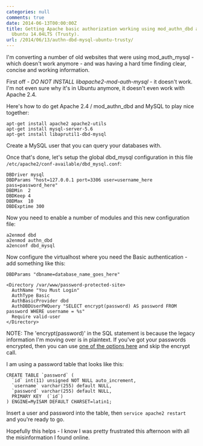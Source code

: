 ```yaml
---
categories: null
comments: true
date: 2014-06-13T00:00:00Z
title: Getting Apache basic authorization working using mod_authn_dbd and MySQL on
  Ubuntu 14.04LTS (Trusty).
url: /2014/06/13/authn-dbd-mysql-ubuntu-trusty/
---
```


I'm converting a number of old websites that were using mod\_auth\_mysql - which doesn't work anymore - and was having a hard time finding clear, concise and working information.

First off - *DO NOT INSTALL libapache2-mod-auth-mysql* - it doesn't work. I'm not even sure why it's in Ubuntu anymore, it doesn't even work with Apache 2.4.

Here's how to do get Apache 2.4 / mod\_authn\_dbd and MySQL to play nice together:

```
apt-get install apache2 apache2-utils
apt-get install mysql-server-5.6
apt-get install libaprutil1-dbd-mysql
```

Create a MySQL user that you can query your databases with.

Once that's done, let's setup the global dbd\_mysql configuration in this file `/etc/apache2/conf-available/dbd_mysql.conf`:

```
DBDriver mysql
DBDParams "host=127.0.0.1 port=3306 user=username_here pass=password_here"
DBDMin  2
DBDKeep 4
DBDMax  10
DBDExptime 300
```

Now you need to enable a number of modules and this new configuration file:

```
a2enmod dbd
a2enmod authn_dbd
a2enconf dbd_mysql
```

Now configure the virtualhost where you need the Basic authentication - add something like this:

```
DBDParams "dbname=database_name_goes_here"

<Directory /var/www/password-protected-site>
  AuthName "You Must Login"
  AuthType Basic
  AuthBasicProvider dbd
  AuthDBDUserPWQuery "SELECT encrypt(password) AS password FROM password WHERE username = %s"
  Require valid-user
</Directory>
```

NOTE: The 'encrypt(password)' in the SQL statement is because the legacy information I'm moving over is in plaintext. If you've got your passwords encrypted, then you can use [one of the options here](http://httpd.apache.org/docs/current/misc/password_encryptions.html) and skip the encrypt call.

I am using a password table that looks like this:

```
CREATE TABLE `password` (
  `id` int(11) unsigned NOT NULL auto_increment,
  `username` varchar(255) default NULL,
  `password` varchar(255) default NULL,
  PRIMARY KEY  (`id`)
) ENGINE=MyISAM DEFAULT CHARSET=latin1;
```

Insert a user and password into the table, then `service apache2 restart` and you're ready to go.

Hopefully this helps - I know I was pretty frustrated this afternoon with all the misinformation I found online.
